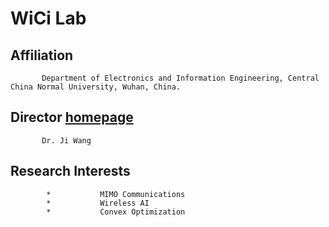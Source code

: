 # WiCi Lab
## Affiliation
           Department of Electronics and Information Engineering, Central China Normal University, Wuhan, China.

           
## Director    [homepage](https://phy.ccnu.edu.cn/info/1063/4380.htm)  

           Dr. Ji Wang

## Research Interests
            *           MIMO Communications
            *           Wireless AI
            *           Convex Optimization
            

